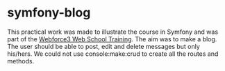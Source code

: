 # symfony-blog

This practical work was made to illustrate the course in Symfony and was part of the [Webforce3 Web School Training](https://www.wf3.fr/).
The aim was to make a blog. The user should be able to post, edit and delete messages but only his/hers. We could not use console:make:crud to create all the routes and methods. 
